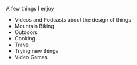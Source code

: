 A few things I enjoy 
* Videos and Podcasts about the design of things
* Mountain Biking
* Outdoors
* Cooking
* Travel
* Trying new things
* Video Games
